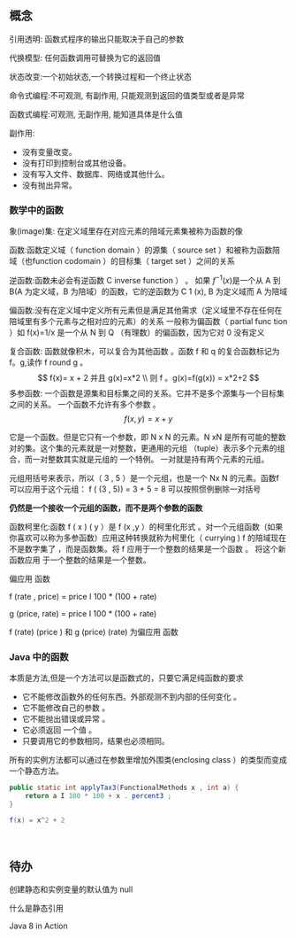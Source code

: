 ## 概念



引用透明: 函数式程序的输出只能取决于自己的参数

代换模型: 任何函数调用可替换为它的返回值



状态改变:一个初始状态,一个转换过程和一个终止状态

命令式编程:不可观测, 有副作用, 只能观测到返回的值类型或者是异常

函数式编程:可观测, 无副作用, 能知道具体是什么值

 副作用: 

- 没有变量改变。
- 没有打印到控制台或其他设备。
- 没有写入文件、数据库、网络或其他什么。
- 没有抛出异常。



### 数学中的函数

象(image)集: 在定义域里存在对应元素的陪域元素集被称为函数的像



函数:函数定义域（ function domain ）的源集（ source set ）和被称为函数陪域（也function codomain ）的目标集（ target set ）之间的关系 

逆函数:函数未必会有逆函数 C inverse function ） 。 如果 $f^{-1}(x)$是一个从 A 到 B(A 为定义域，B 为陪域）的函数，它的逆函数为 C 1 (x), B 为定义域而 A 为陪域

偏函数:没有在定义域中定义所有元素但是满足其他需求（定义域里不存在任何在陪域里有多个元素与之相对应的元素）的关系 一般称为偏函数（ partial func tion ）如 f(x)=1/x 是一个从 N 到 Q （有理数）的偏函数，因为它对 0 没有定义

复合函数: 函数就像积木，可以复合为其他函数 。函数 f 和 q 的复合函数标记为 f。g,读作 f round g 。
$$
f(x)= x + 2 并且 g(x)=x*2 \\
 则 f 。g(x)=f(g(x)) = x*2+2
$$
多参函数: 一个函数是源集和目标集之间的关系。它并不是多个源集与一个目标集之间的关系。 一个函数不允许有多个参数 。
$$
f(x , y) = x + y
$$


它是一个函数。但是它只有一个参数，即 N x N 的元素。N xN 是所有可能的整数对的集。这个集的元素就是一对整数，更通用的元组
（tuple）表示多个元素的组合，而一对整数其实就是元组的 一个特例。 一对就是持有两个元素的元组。

元组用括号来表示，所以（ 3 , 5 ）是一个元组，也是一个 Nx N 的元素。函数f 可以应用于这个元组：
f ( (3 , 5)) = 3 + 5 = 8 可以按照惯例删除一对括号

**仍然是一个接收一个元组的函数，而不是两个参数的函数**

函数柯里化:函数 f ( x ) ( y ）是 f (x ,y ）的柯里化形式 。对一个元组函数（如果你喜欢可以称为多参函数）应用这种转换就称为柯里化（ currying )  f 的陪域现在不是数字集了 ，而是函数集。将 f 应用于一个整数的结果是一个函数 。 将这个新函数应用 于一个整数的结果是一个整数。

偏应用 函数



f (rate , price) = price I 100 * (100 + rate)

g (price, rate) = price I 100 * (100 + rate)

f (rate) (price ) 和 g (price) (rate) 为偏应用 函数

### Java 中的函数



本质是方法,但是一个方法可以是函数式的，只要它满足纯函数的要求

- 它不能修改函数外的任何东西。外部观测不到内部的任何变化 。
- 它不能修改自己的参数 。
- 它不能抛出错误或异常 。
- 它必须返回 一个值 。
- 只要调用它的参数相同，结果也必须相同。



所有的实例方法都可以通过在参数里增加外围类(enclosing class ）的类型而变成一个静态方法。

```java
public static int applyTax3(FunctionalMethods x , int a) {
    return a I 100 * 100 + x . percent3 ;
}

f(x) = x^2 + 2
    
    
```



## 待办

创建静态和实例变量的默认值为 null



什么是静态引用

Java 8 in Action